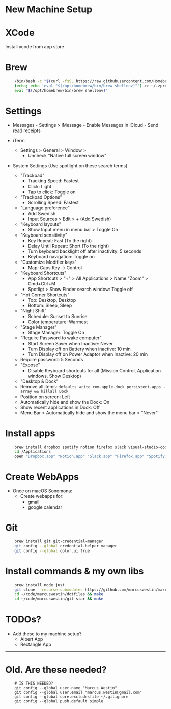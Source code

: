 New Machine Setup
=================

# XCode

Install xcode from app store

# Brew

```bash
	/bin/bash -c "$(curl -fsSL https://raw.githubusercontent.com/Homebrew/install/HEAD/install.sh)"
	(echo; echo 'eval "$(/opt/homebrew/bin/brew shellenv)"') >> ~/.zprofile
	eval "$(/opt/homebrew/bin/brew shellenv)"
```

# Settings

- Messages
        - Settings > iMessage
            - Enable Messages in iCloud
            - Send read receipts

- iTerm
    - Settings > General > Window >
      - Uncheck "Native full screen window"

- System Settings (Use spotlight on these search terms)
    - "Trackpad"
        - Tracking Speed: Fastest
        - Click: Light
        - Tap to click: Toggle on
    - "Trackpad Options"
        - Scrolling Speed: Fastest
    - "Language preference"
        - Add Swedish
        - Input Sources > Edit > + (Add Swedish)
    - "Keyboard layouts"
        - Show Input menu in menu bar > Toggle On
    - "Keyboard sensitivity"
        - Key Repeat: Fast (To the right)
        - Delay Until Repeat: Short (To the right)
        - Turn keyboard backlight off after inactivity: 5 seconds
        - Keyboard navigation: Toggle on
    - "Customize Modifier keys"
        - Map: Caps Key -> Control
    - "Keyboard Shortcuts"
        - App Shortcuts > "+" > All Applications > Name:"Zoom" > Cmd+Ctrl+M
        - Spotligt > Show Finder search window: Toggle off
    - "Hot Corner Shortcuts"
        - Top: Desktop, Desktop
        - Bottom: Sleep, Sleep
    - "Night Shift"
        - Schedule: Sunset to Sunrise
        - Color temperature: Warmest
    - "Stage Manager"
      - Stage Manager: Toggle On
    - "Require Password to wake computer"
        - Start Screen Saver when Inactive: Never
        - Turn Display off on Battery when inactive: 10 min
        - Turn Display off on Power Adaptor when inactive: 20 min
	- Require password: 5 Seconds
    - "Expose"
        - Disable Keyboard shortcuts for all (Mission Control, Application windows, Show Desktop)
    - "Desktop & Dock"
	- Remove all items: `defaults write com.apple.dock persistent-apps -array && killall Dock`
	- Position on screen: Left
	- Automatically hide and show the Dock: On
	- Show recent applications in Dock: Off
	- Menu Bar > Automatically hide and show the menu bar > "Never"


# Install apps

```bash
	brew install dropbox spotify notion firefox slack visual-studio-code iterm2
	cd /Applications
    open "Dropbox.app" "Notion.app" "Slack.app" "Firefox.app" "Spotify.app" "Visual Studio Code.app" "iTerm.app"
```

# Create WebApps

- Once on macOS Sonomona:
    - Create webapps for:
        - gmail
        - google calendar


# Git

```bash
    brew install git git-credential-manager
    git config --global credential.helper manager
    git config --global color.ui true
```


# Install commands & my own libs
```bash
    brew install node just
    git clone --recurse-submodules https://github.com/marcuswestin/marcuswestin.git ~/code/marcuswestin
    cd ~/code/marcuswestin/dotfiles && make
    cd ~/code/marcuswestin/git-star && make
```

# TODOs?

- Add these to my machine setup?
  - Albert App
  - Rectangle App

--------

# Old. Are these needed?

```
    # IS THIS NEEDED?
    git config --global user.name "Marcus Westin"
    git config --global user.email "marcus.westin@gmail.com"
    git config --global core.excludesfile ~/.gitignore
    git config --global push.default simple
```
